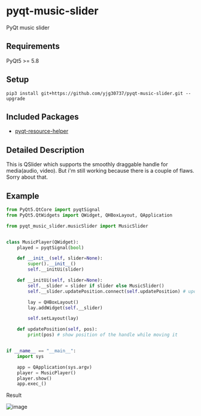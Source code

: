 # pyqt-music-slider
PyQt music slider

## Requirements
PyQt5 >= 5.8

## Setup
```pip3 install git+https://github.com/yjg30737/pyqt-music-slider.git --upgrade```

## Included Packages
* <a href="https://github.com/yjg30737/pyqt-resource-helper.git">pyqt-resource-helper</a>

## Detailed Description
This is QSlider which supports the smoothly draggable handle for media(audio, video). But i'm still working because there is a couple of flaws.
Sorry about that.

## Example
```python
from PyQt5.QtCore import pyqtSignal
from PyQt5.QtWidgets import QWidget, QHBoxLayout, QApplication

from pyqt_music_slider.musicSlider import MusicSlider


class MusicPlayer(QWidget):
    played = pyqtSignal(bool)

    def __init__(self, slider=None):
        super().__init__()
        self.__initUi(slider)

    def __initUi(self, slider=None):
        self.__slider = slider if slider else MusicSlider()
        self.__slider.updatePosition.connect(self.updatePosition) # updatePosition signal will emit when handle is moved

        lay = QHBoxLayout()
        lay.addWidget(self.__slider)

        self.setLayout(lay)

    def updatePosition(self, pos):
        print(pos) # show position of the handle while moving it


if __name__ == "__main__":
    import sys

    app = QApplication(sys.argv)
    player = MusicPlayer()
    player.show()
    app.exec_()
```

Result

![image](https://user-images.githubusercontent.com/55078043/146923399-728d4bb7-7683-442c-8056-66c9d52bee2e.png)


